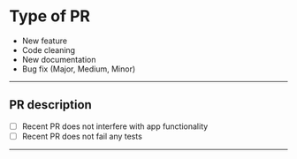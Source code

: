 # Type of PR

* New feature
* Code cleaning
* New documentation
* Bug fix (Major, Medium, Minor)

------------------------------------------------------------

## PR description

- [ ] Recent PR does not interfere with app functionality
- [ ] Recent PR does not fail any tests

------------------------------------------------------------

<!---
Example: 
Fix|Update for Don/PR-Number/name_of_fix
--->
